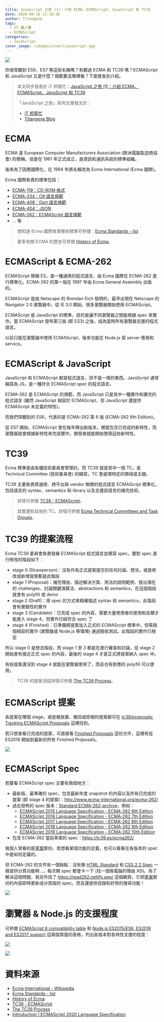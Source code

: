 ```yaml
---
title: JavaScript 之旅 (1)：介紹 ECMA、ECMAScript、JavaScript 和 TC39
date: 2020-09-16 11:18:30
author: Titangene
tags:
  - IT 鐵人賽
  - ECMAScript
categories:
  - JavaScript
cover_image: /images/cover/javascript.jpg
---
```


![](../images/cover/javascript.jpg)

你很常聽到 ES6、ES7 等這些名稱嗎？有聽過 ECMA 和 TC39 嗎？ECMAScript 和 JavaScript 又是什麼？規範要去哪裡看？下面會各別介紹。

<!-- more -->

> 本文同步發表於 iT 邦幫忙：[JavaScript 之旅 (1)：介紹 ECMA、ECMAScript、JavaScript 和 TC39](https://ithelp.ithome.com.tw/articles/10237660)
>
> 「JavaScript 之旅」系列文章發文於：
> - [iT 邦幫忙](https://ithelp.ithome.com.tw/users/20117586/ironman/3607)
> - [Titangene Blog](https://titangene.github.io/tags/it-鐵人賽/)

# ECMA

ECMA 是 European Computer Manufacturers Association (歐洲電腦製造商協會) 的簡稱，協會在 1961 年正式成立，是資訊和通訊系統的標準組織。

後來為了因應國際化，在 1994 年將名稱改為 Ecma International (Ecma 國際)。

Ecma 國際負責的標準包括：
- [ECMA-119：CD-ROM 格式](http://www.ecma-international.org/publications/standards/Ecma-119.htm)
- [ECMA-334：C# 語言規範](http://www.ecma-international.org/publications/standards/Ecma-334.htm)
- [ECMA-408：Dart 語言規範](http://www.ecma-international.org/publications/standards/Ecma-408.htm)
- [ECMA-404：JSON](http://www.ecma-international.org/publications/standards/Ecma-404.htm)
- [ECMA-262：ECMAScript 語言規範](http://www.ecma-international.org/publications/standards/Ecma-262.htm)
- ... 等

> 想知道 Ecma 國際負責哪些標準可參閱：[Ecma Standards - list](http://www.ecma-international.org/publications/standards/Standard.htm)

> 更多有關 ECMA 的歷史可參閱 [History of Ecma](https://www.ecma-international.org/memento/history.htm)。


# ECMAScript & ECMA-262

ECMAScript 簡稱 ES，是一種通用的程式語言，由 Ecma 國際在 ECMA-262 進行標準化。ECMA-262 的第一版在 1997 年由 Ecma General Assembly 出版的。

ECMAScript 是由 Netscape 的 Brendan Eich 發明的，最早出現在 Netscape 的 Navigator 2.0 瀏覽器中。從 IE 3.0 開始，很多瀏覽器開始使用 ECMAScript。

ECMAScript 是 JavaScript 的標準，目的是讓不同瀏覽器之間能根據 spec 來實作。當 ECMAScript 發布第三版 (即 ES3) 之後，成為當時所有瀏覽器支援的程式語言。

以前只能在瀏覽器中使用 ECMAScript，後來也能在 Node.js 寫 server 應用和 service。


# ECMAScript & JavaScript

JavaScript 和 ECMAScript 都是程式語言，但不是一樣的東西。JavaScript 通常縮寫為 JS，是一種符合 ECMAScript spec 的程式語言。

ECMA-262 是 ECMAScript 的規範，而 JavaScript 只是其中一種實作和擴充的程式語言 (雖然 JavaScript 相容於 ECMAScript，但 JavaScript 還提供 ECMAScript 未定義的特性)。

而我們常聽到的 ES6，代表的是 ECMA-262 第 6 版 (ECMA-262 6th Edition)。 

從 ES7 開始，ECMAScript 會在每年釋出新版本，裡面包含已完成的新特性，而瀏覽器就會根據新特性來完成實作，開發者就能開始使用這些新特性。


# TC39

Ecma 標準是由各種技術委員會管理的，而 TC39 就是其中一個 TC，是 Technical Committee (技術委員會) 的縮寫，TC 會處理特定的領域或主題。

TC39 主要負責將通用、跨平台與 vendor 無關的程式語言 ECMAScript 標準化，包括語言的 syntax、semantics 和 library 以及支援該語言的補充技術。

> 詳情可參閱 [TC39 - ECMAScript](https://www.ecma-international.org/memento/tc39.htm)。

> 其實還有其他的 TC，詳情可參閱 [Ecma Technical Committees and Task Groups](https://www.ecma-international.org/memento/TCs&TGs.htm)。


# TC39 的提案流程

Ecma TC39 委員會負責發展 ECMAScript 程式語言並撰寫 spec，要對 spec 進行修改的階段如下：

- stage 0 (Strawperson)：沒有作為正式提案提交的任何討論、想法，或是修改或新增提案都是此階段
- stage 1 (Proposal)：補充理由、描述解決方案、用法的說明範例、提出潛在的 challenges、討論關鍵演算法、abstractions 和 semantics，在這個階段就會有 polyfill 或 demo
- stage 2 (Draft)：用 spec 的方式來精確描述 syntax 和 semantics，此階段會有實驗性的實作
- stage 3 (Candidate)：已完成 spec 的內容，需要大量使用者的使用和反饋才能進入 stage 4，但實作已經符合 spec 了
- stage 4 (Finished)：已準備將提案加入正式的 ECMAScript 標準中，但需兩個相容的實作 (瀏覽器或 Node.js 等環境) 通過驗收測試。此階段的實作已穩定

所以 stage 0 是想法階段，而 stage 1 至 3 都是在進行審查和討論，從 stage 2 開始會有接近正式 spec 的內容，最後的 stage 4 才是正式將提案納入 spec 中。

有些提案還沒到 stage 4 就能在瀏覽器使用了，而且也有對應的 polyfill 可以使用。

> TC39 的提案流程詳情可參閱 [The TC39 Process](https://tc39.es/process-document/)。


# ECMAScript 提案

各提案在哪個 stage，或是被放棄、撤回或拒絕的提案都可在 [tc39/proposals: Tracking ECMAScript Proposals](https://github.com/tc39/proposals/) 這裡找到。

若只想查看已完成的提案，可直接看 [Finished Proposals](https://github.com/tc39/proposals/blob/master/finished-proposals.md) 這份文件，這裡有從 ES2016 開始到最新的所有 Finished Proposals。

![](../images/javascript-ecmascript-tc39/2020-09-16-11-04-33.png)


# ECMAScript Spec

若要看 ECMAScript spec 主要有兩個地方：
- 最新版、最準確的 spec，包含最新年度 snapshot 的內容以及所有已完成的提案 (即 stage 4 的提案)：http://www.ecma-international.org/ecma-262/
- 過去發佈的 spec 版本：[Standard ECMA-262-archive](http://www.ecma-international.org/publications/standards/Ecma-262-arch.htm)，例如：
  - [ECMAScript 2015 Language Specification - ECMA-262 6th Edition](http://www.ecma-international.org/ecma-262/6.0)
  - [ECMAScript 2016 Language Specification - ECMA-262 7th Edition](http://www.ecma-international.org/ecma-262/7.0)
  - [ECMAScript 2017 Language Specification - ECMA-262 8th Edition](http://www.ecma-international.org/ecma-262/8.0)
  - [ECMAScript 2018 Language Specification - ECMA-262 9th Edition](http://www.ecma-international.org/ecma-262/9.0)
  - [ECMAScript 2019 Language Specification - ECMA-262 10th Edition](http://www.ecma-international.org/ecma-262/10.0)
- 包含 ECMA-262 當前草案的 spec：https://tc39.es/ecma262/

我個人常看的是[草案](https://tc39.es/ecma262/)那份，若想看某個功能的定義，也可以看看在各版本的 spec 中是如何定義的。

但 ECMA-262 的文件有一個缺點：沒有像 [HTML Standard](https://html.spec.whatwg.org/multipage/) 和 [CSS 2.2 Spec](https://www.w3.org/TR/CSS22/) 一樣提供分頁功能啊...，每次開 spec 都會卡一下 (找一個換電腦的理由 XD)。為了解決這個問題，我另外找了 https://read262.netlify.app/ 這個網頁，它把[草案](https://tc39.es/ecma262/)那份的內容即時更新成分頁版的 spec，而且還提供目錄和好用的搜尋功能！

![](../images/javascript-ecmascript-tc39/2020-09-16-11-04-41.png)


# 瀏覽器 & Node.js 的支援程度

可參閱 [ECMAScript 6 compatibility table](https://kangax.github.io/compat-table/es6/) 和 [Node.js ES2015/ES6, ES2016 and ES2017 support](https://node.green/) 這兩個頁面的表格，列出各版本對各特性支援的程度：

![](../images/javascript-ecmascript-tc39/2020-09-16-11-04-47.png)

![](../images/javascript-ecmascript-tc39/2020-09-16-11-04-52.png)


# 資料來源

- [Ecma International - Wikipedia](https://en.wikipedia.org/wiki/Ecma_International)
- [Ecma Standards - list](http://www.ecma-international.org/publications/standards/Standard.htm)
- [History of Ecma](https://www.ecma-international.org/memento/history.htm)
- [TC39 - ECMAScript](https://www.ecma-international.org/memento/tc39.htm)
- [The TC39 Process](https://tc39.es/process-document/)
- [Introduction | ECMAScript 2020 Language Specification](http://www.ecma-international.org/ecma-262/#sec-intro)
